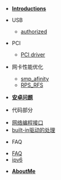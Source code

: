 * [**Introductions**](/)

* USB

  - [authorized](USB/USB_authorized.md)

* PCI

  - [PCI driver](PCI/How_to_write_pci_driver.md)

* 网卡性能优化

  - [smp_afinity](Performance/smp_afinity.md)
  - [RPS_RFS](Performance/RFS_RPS.md)
  
* [**安卓问题**](Android/Android_issues.md)

* 代码部分

 - [网络编程接口](Coding/if.md)
 - [built-in驱动的处理](Coding/built-in.md)

* FAQ

 - [FAQ](FrequentlyAsk/DNS-Ubuntu.md)
 - [ipv6](FrequentlyAsk/IPv6.md)

* [**AboutMe**](about.md)
